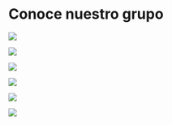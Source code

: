 # Conoce nuestro grupo


![](https://github.com/BrunoXIII-Gav/FDD_1/blob/main/Archivos_de_FDD/Imagenes/Imagenes_presentacion/caratula.png)


![](https://github.com/BrunoXIII-Gav/FDD_1/blob/main/Archivos_de_FDD/Imagenes/2_v2.png)


![](https://github.com/BrunoXIII-Gav/FDD_1/blob/main/Archivos_de_FDD/Imagenes/3.png)


![](https://github.com/BrunoXIII-Gav/FDD_1/blob/main/Archivos_de_FDD/Imagenes/4_v2.png)


![](https://github.com/BrunoXIII-Gav/FDD_1/blob/main/Archivos_de_FDD/Imagenes/5_v3.png)


![](https://github.com/BrunoXIII-Gav/FDD_1/blob/main/Archivos_de_FDD/Imagenes/caratula6.png)